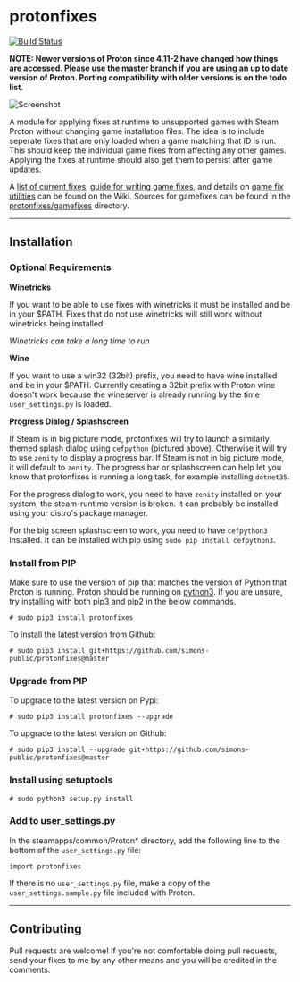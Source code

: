 # protonfixes	

[![Build Status](https://travis-ci.com/simons-public/protonfixes.svg?branch=master)](https://travis-ci.com/simons-public/protonfixes)

**NOTE: Newer versions of Proton since 4.11-2 have changed how things are accessed. Please use the master branch if you are using an up to date version of Proton. Porting compatibility with older versions is on the todo list.**

![Screenshot](https://github.com/simons-public/protonfixes/raw/master/media/splash.png)

A module for applying fixes at runtime to unsupported games with Steam Proton without changing game installation files. The idea is to include seperate fixes that are only loaded when a game matching that ID is run. This should keep the individual game fixes from affecting any other games. Applying the fixes at runtime should also get them to persist after game updates.

A [list of current fixes](https://github.com/simons-public/protonfixes/wiki/List-of-Fixes), [guide for writing game fixes](https://github.com/simons-public/protonfixes/wiki/Writing-Gamefixes), and details on [game fix utilities](https://github.com/simons-public/protonfixes/wiki/Gamefix-Utilities) can be found on the Wiki. Sources for gamefixes can be found in the [protonfixes/gamefixes](https://github.com/simons-public/protonfixes/tree/master/protonfixes/gamefixes) directory.

---
## Installation

### Optional Requirements
**Winetricks**

If you want to be able to use fixes with winetricks it must be installed and be in your $PATH. Fixes that do not use winetricks will still work without winetricks being installed.

*Winetricks can take a long time to run*

**Wine**

If you want to use a win32 (32bit) prefix, you need to have wine installed and be in your $PATH. Currently creating a 32bit prefix with Proton wine doesn't work because the wineserver is already running by the time `user_settings.py` is loaded.

**Progress Dialog / Splashscreen**

If Steam is in big picture mode, protonfixes will try to launch a similarly themed splash dialog using `cefpython` (pictured above). Otherwise it will try to use `zenity` to display a progress bar. If Steam is not in big picture mode, it will default to `zenity`. The progress bar or splashscreen can help let you know that protonfixes is running a long task, for example installing `dotnet35`.

For the progress dialog to work, you need to have `zenity` installed on your system, the steam-runtime version is broken. It can probably be installed using your distro's package manager.

For the big screen splashscreen to work, you need to have `cefpython3` installed. It can be installed with pip using `sudo pip install cefpython3`.

### Install from PIP
Make sure to use the version of pip that matches the version of Python that Proton is running. Proton should be running on [python3](https://github.com/ValveSoftware/Proton/blob/8a5b8ece45fa7baa01ce2e4555f6496ea409adcf/build_proton.sh#L682). If you are unsure, try installing with both pip3 and pip2 in the below commands.
```
# sudo pip3 install protonfixes
```
To install the latest version from Github:
```
# sudo pip3 install git+https://github.com/simons-public/protonfixes@master
```

### Upgrade from PIP
To upgrade to the latest version on Pypi:
```
# sudo pip3 install protonfixes --upgrade
```
To upgrade to the latest version on Github:
```
# sudo pip3 install --upgrade git+https://github.com/simons-public/protonfixes@master
```

### Install using setuptools
```
# sudo python3 setup.py install
```

### Add to user_settings.py
In the steamapps/common/Proton* directory, add the following line to the bottom of the `user_settings.py` file:
```
import protonfixes
```
If there is no `user_settings.py` file, make a copy of the `user_settings.sample.py` file included with Proton.

---
## Contributing
Pull requests are welcome! If you're not comfortable doing pull requests, send your fixes to me by any other means and you will be credited in the comments.
